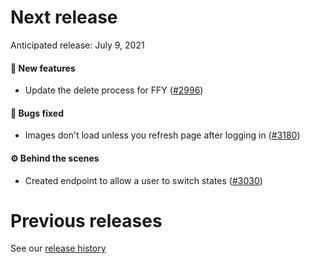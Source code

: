# Next release

Anticipated release: July 9, 2021

#### 🚀 New features

- Update the delete process for FFY ([#2996])

#### 🐛 Bugs fixed

- Images don't load unless you refresh page after logging in ([#3180])

#### ⚙️ Behind the scenes

- Created endpoint to allow a user to switch states ([#3030])

# Previous releases

See our [release history](https://github.com/CMSgov/eAPD/releases)

[#2996]: https://github.com/CMSgov/eAPD/issues/2996
[#3030]: https://github.com/CMSgov/eAPD/issues/3030
[#3180]: https://github.com/CMSgov/eAPD/issues/3180
